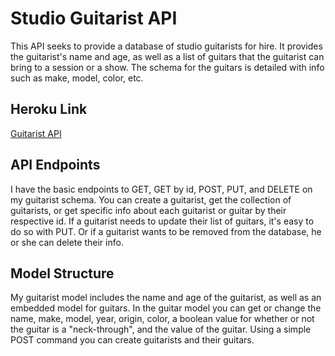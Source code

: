 # Studio Guitarist API

This API seeks to provide a database of studio guitarists for hire.  It provides the guitarist's name and age, as well as a list of guitars that the guitarist can bring to a session or a show.  The schema for the guitars is detailed with info such as make, model, color, etc.

## Heroku Link

[Guitarist API](https://sheltered-dawn-56418.herokuapp.com/guitarists)

## API Endpoints

I have the basic endpoints to GET, GET by id, POST, PUT, and DELETE on my guitarist schema.  You can create a guitarist, get the collection of guitarists, or get specific info about each guitarist or guitar by their respective id.  If a guitarist needs to update their list of guitars, it's easy to do so with PUT.  Or if a guitarist wants to be removed from the database, he or she can delete their info.

## Model Structure

My guitarist model includes the name and age of the guitarist, as well as an embedded model for guitars.  In the guitar model you can get or change the name, make, model, year, origin, color, a boolean value for whether or not the guitar is a "neck-through", and the value of the guitar.  Using a simple POST command you can create guitarists and their guitars.